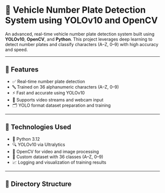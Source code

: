 # 🚗 Vehicle Number Plate Detection System using YOLOv10 and OpenCV

An advanced, real-time vehicle number plate detection system built using **YOLOv10**, **OpenCV**, and **Python**. This project leverages deep learning to detect number plates and classify characters (A–Z, 0–9) with high accuracy and speed.

---

## 📌 Features

- ✅ Real-time number plate detection
- 🔤 Trained on 36 alphanumeric characters (A–Z, 0–9)
- ⚡ Fast and accurate using YOLOv10
- 🎥 Supports video streams and webcam input
- 🗂️ YOLO format dataset preparation and training

---

## 🧠 Technologies Used

- 🐍 Python 3.12
- 🔍 YOLOv10 via Ultralytics
- 🎥 OpenCV for video and image processing
- 🧠 Custom dataset with 36 classes (A–Z, 0–9)
- 📈 Logging and visualization of training results

---

## 📁 Directory Structure

